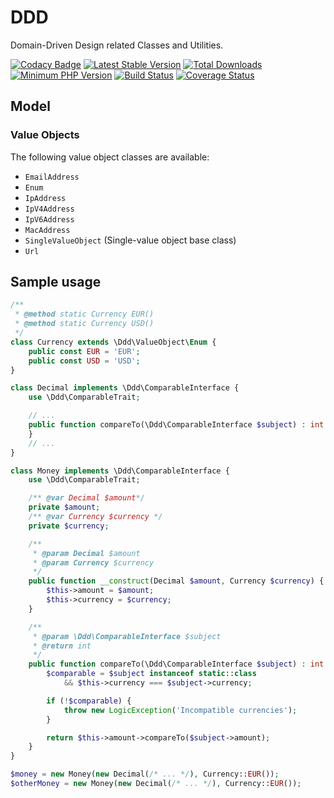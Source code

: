 # DDD

Domain-Driven Design related Classes and Utilities.

[![Codacy Badge](https://api.codacy.com/project/badge/Grade/fadd1213ef8e402cb963d8be8f45dcda)](https://app.codacy.com/app/bus-factor/ddd?utm_source=github.com&utm_medium=referral&utm_content=bus-factor/ddd&utm_campaign=Badge_Grade_Dashboard)
[![Latest Stable Version](https://img.shields.io/packagist/v/bus-factor/ddd.svg?style=flat-square)](https://packagist.org/packages/bus-factor/ddd)
[![Total Downloads](https://poser.pugx.org/bus-factor/ddd/downloads.png)](https://packagist.org/packages/bus-factor/ddd)
[![Minimum PHP Version](https://img.shields.io/badge/php-%3E%3D%207.2-8892BF.svg?style=flat-square)](https://php.net/)
[![Build Status](https://travis-ci.com/bus-factor/ddd.svg?token=6CVThNyY94qpVvuMgX3F&branch=master)](https://travis-ci.com/bus-factor/ddd.svg?token=6CVThNyY94qpVvuMgX3F&branch=master)
[![Coverage Status](https://coveralls.io/repos/github/bus-factor/ddd/badge.svg?branch=master)](https://coveralls.io/github/bus-factor/ddd?branch=master)

## Model

### Value Objects

The following value object classes are available:

* ```EmailAddress```
* ```Enum```
* ```IpAddress```
* ```IpV4Address```
* ```IpV6Address```
* ```MacAddress```
* ```SingleValueObject``` (Single-value object base class)
* ```Url```

## Sample usage

```php
/**
 * @method static Currency EUR()
 * @method static Currency USD()
 */
class Currency extends \Ddd\ValueObject\Enum {
    public const EUR = 'EUR';
    public const USD = 'USD';
}

class Decimal implements \Ddd\ComparableInterface {
    use \Ddd\ComparableTrait;

    // ...
    public function compareTo(\Ddd\ComparableInterface $subject) : int {
    } 
    // ...
}

class Money implements \Ddd\ComparableInterface {
    use \Ddd\ComparableTrait;

    /** @var Decimal $amount*/
    private $amount;
    /** @var Currency $currency */
    private $currency;

    /**
     * @param Decimal $amount
     * @param Currency $currency
     */
    public function __construct(Decimal $amount, Currency $currency) {
        $this->amount = $amount;
        $this->currency = $currency;
    }

    /**
     * @param \Ddd\ComparableInterface $subject
     * @return int
     */
    public function compareTo(\Ddd\ComparableInterface $subject) : int {
        $comparable = $subject instanceof static::class
            && $this->currency === $subject->currency;

        if (!$comparable) {
            throw new LogicException('Incompatible currencies');
        }

        return $this->amount->compareTo($subject->amount);
    }
}

$money = new Money(new Decimal(/* ... */), Currency::EUR());
$otherMoney = new Money(new Decimal(/* ... */), Currency::EUR());
```
